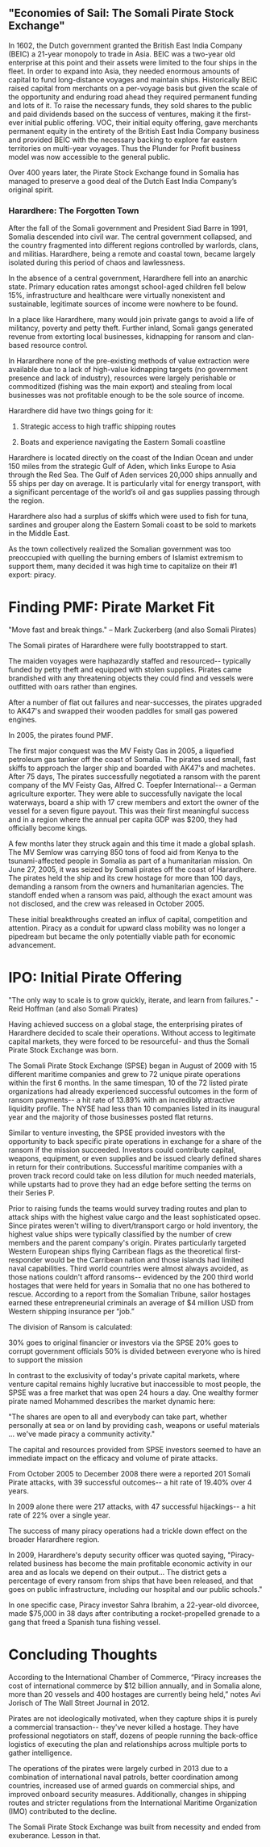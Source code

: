 ## "Economies of Sail: The Somali Pirate Stock Exchange"

In 1602, the Dutch government granted the British East India Company (BEIC) a 21-year monopoly to trade in Asia. BEIC was a two-year old enterprise at this point and their assets were limited to the four ships in the fleet. In order to expand into Asia, they needed enormous amounts of capital to fund long-distance voyages and maintain ships. Historically BEIC raised capital from merchants on a per-voyage basis but given the scale of the opportunity and enduring road ahead they required permanent funding and lots of it. To raise the necessary funds, they sold shares to the public and paid dividends based on the success of ventures, making it the first-ever initial public offering. VOC, their initial equity offering, gave merchants permanent equity in the entirety of the British East India Company business and provided BEIC with the necessary backing to explore far eastern territories on multi-year voyages. Thus the Plunder for Profit business model was now accessible to the general public.

Over 400 years later, the Pirate Stock Exchange found in Somalia has managed to preserve a good deal of the Dutch East India Company’s original spirit.

### Harardhere: The Forgotten Town

After the fall of the Somali government and President Siad Barre in 1991, Somalia descended into civil war. The central government collapsed, and the country fragmented into different regions controlled by warlords, clans, and militias. Harardhere, being a remote and coastal town, became largely isolated during this period of chaos and lawlessness.

In the absence of a central government, Harardhere fell into an anarchic state. Primary education rates amongst school-aged children fell below 15%, infrastructure and healthcare were virtually nonexistent and sustainable, legitimate sources of income were nowhere to be found.

In a place like Harardhere, many would join private gangs to avoid a life of militancy, poverty and petty theft. Further inland, Somali gangs generated revenue from extorting local businesses, kidnapping for ransom and clan-based resource control.

In Harardhere none of the pre-existing methods of value extraction were available due to a lack of high-value kidnapping targets (no government presence and lack of industry), resources were largely perishable or commoditized (fishing was the main export) and stealing from local businesses was not profitable enough to be the sole source of income.

Harardhere did have two things going for it:

1. Strategic access to high traffic shipping routes

1. Boats and experience navigating the Eastern Somali coastline

Harardhere is located directly on the coast of the Indian Ocean and under 150 miles from the strategic Gulf of Aden, which links Europe to Asia through the Red Sea. The Gulf of Aden services 20,000 ships annually and 55 ships per day on average. It is particularly vital for energy transport, with a significant percentage of the world’s oil and gas supplies passing through the region.

Harardhere also had a surplus of skiffs which were used to fish for tuna, sardines and grouper along the Eastern Somali coast to be sold to markets in the Middle East.

As the town collectively realized the Somalian government was too preoccupied with quelling the burning embers of Islamist extremism to support them, many decided it was high time to capitalize on their #1 export: piracy.

# Finding PMF: Pirate Market Fit

"Move fast and break things." – Mark Zuckerberg (and also Somali Pirates)

The Somali pirates of Harardhere were fully bootstrapped to start.

The maiden voyages were haphazardly staffed and resourced-- typically funded by petty theft and equipped with stolen supplies. Pirates came brandished with any threatening objects they could find and vessels were outfitted with oars rather than engines.

After a number of flat out failures and near-successes, the pirates upgraded to AK47's and swapped their wooden paddles for small gas powered engines.

In 2005, the pirates found PMF.

The first major conquest was the MV Feisty Gas in 2005, a liquefied petroleum gas tanker off the coast of Somalia. The pirates used small, fast skiffs to approach the larger ship and boarded with AK47's and machetes. After 75 days, The pirates successfully negotiated a ransom with the parent company of the MV Feisty Gas, Alfred C. Toepfer International-- a German agriculture exporter. They were able to successfully navigate the local waterways, board a ship with 17 crew members and extort the owner of the vessel for a seven figure payout. This was their first meaningful success and in a region where the annual per capita GDP was $200, they had officially become kings.

A few months later they struck again and this time it made a global splash. The MV Semlow was carrying 850 tons of food aid from Kenya to the tsunami-affected people in Somalia as part of a humanitarian mission. On June 27, 2005, it was seized by Somali pirates off the coast of Harardhere. The pirates held the ship and its crew hostage for more than 100 days, demanding a ransom from the owners and humanitarian agencies. The standoff ended when a ransom was paid, although the exact amount was not disclosed, and the crew was released in October 2005.

These initial breakthroughs created an influx of capital, competition and attention. Piracy as a conduit for upward class mobility was no longer a pipedream but became the only potentially viable path for economic advancement.

# IPO: Initial Pirate Offering

"The only way to scale is to grow quickly, iterate, and learn from failures." - Reid Hoffman (and also Somali Pirates)

Having achieved success on a global stage, the enterprising pirates of Harardhere decided to scale their operations. Without access to legitimate capital markets, they were forced to be resourceful- and thus the Somali Pirate Stock Exchange was born.

The Somali Pirate Stock Exchange (SPSE) began in August of 2009 with 15 different maritime companies and grew to 72 unique pirate operations within the first 6 months. In the same timespan, 10 of the 72 listed pirate organizations had already experienced successful outcomes in the form of ransom payments-- a hit rate of 13.89% with an incredibly attractive liquidity profile. The NYSE had less than 10 companies listed in its inaugural year and the majority of those businesses posted flat returns.

Similar to venture investing, the SPSE provided investors with the opportunity to back specific pirate operations in exchange for a share of the ransom if the mission succeeded. Investors could contribute capital, weapons, equipment, or even supplies and be issued clearly defined shares in return for their contributions. Successful maritime companies with a proven track record could take on less dilution for much needed materials, while upstarts had to prove they had an edge before setting the terms on their Series P.

Prior to raising funds the teams would survey trading routes and plan to attack ships with the highest value cargo and the least sophisticated opsec. Since pirates weren't willing to divert/transport cargo or hold inventory, the highest value ships were typically classified by the number of crew members and the parent company's origin. Pirates particularly targeted Western European ships flying Carribean flags as the theoretical first-responder would be the Carribean nation and those islands had limited naval capabilities. Third world countries were almost always avoided, as those nations couldn't afford ransoms-- evidenced by the 200 third world hostages that were held for years in Somalia that no one has bothered to rescue. According to a report from the Somalian Tribune, sailor hostages earned these entrepreneurial criminals an average of $4 million USD from Western shipping insurance per “job.”

The division of Ransom is calculated:

30% goes to original financier or investors via the SPSE 
20% goes to corrupt government officials 
50% is divided between everyone who is hired to support the mission

In contrast to the exclusivity of today's private capital markets, where venture capital remains highly lucrative but inaccessible to most people, the SPSE was a free market that was open 24 hours a day. One wealthy former pirate named Mohammed describes the market dynamic here:

"The shares are open to all and everybody can take part, whether personally at sea or on land by providing cash, weapons or useful materials ... we've made piracy a community activity."

The capital and resources provided from SPSE investors seemed to have an immediate impact on the efficacy and volume of pirate attacks.

From October 2005 to December 2008 there were a reported 201 Somali Pirate attacks, with 39 successful outcomes-- a hit rate of 19.40% over 4 years.

In 2009 alone there were 217 attacks, with 47 successful hijackings-- a hit rate of 22% over a single year.

The success of many piracy operations had a trickle down effect on the broader Harardhere region.

In 2009, Harardhere's deputy security officer was quoted saying, "Piracy-related business has become the main profitable economic activity in our area and as locals we depend on their output... The district gets a percentage of every ransom from ships that have been released, and that goes on public infrastructure, including our hospital and our public schools."

In one specific case, Piracy investor Sahra Ibrahim, a 22-year-old divorcee, made $75,000 in 38 days after contributing a rocket-propelled grenade to a gang that freed a Spanish tuna fishing vessel.

# Concluding Thoughts

According to the International Chamber of Commerce, “Piracy increases the cost of international commerce by $12 billion annually, and in Somalia alone, more than 20 vessels and 400 hostages are currently being held,” notes Avi Jorisch of The Wall Street Journal in 2012.

Pirates are not ideologically motivated, when they capture ships it is purely a commercial transaction-- they've never killed a hostage. They have professional negotiators on staff, dozens of people running the back-office logistics of executing the plan and relationships across multiple ports to gather intelligence.

The operations of the pirates were largely curbed in 2013 due to a combination of international naval patrols, better coordination among countries, increased use of armed guards on commercial ships, and improved onboard security measures. Additionally, changes in shipping routes and stricter regulations from the International Maritime Organization (IMO) contributed to the decline.

The Somali Pirate Stock Exchange was built from necessity and ended from exuberance. Lesson in that.
